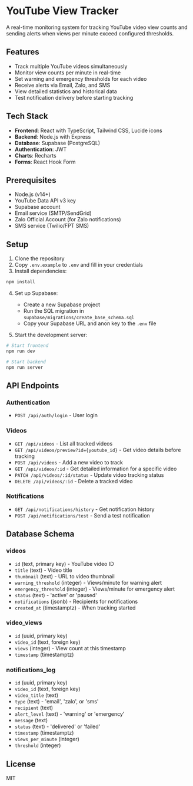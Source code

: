 # YouTube View Tracker

A real-time monitoring system for tracking YouTube video view counts and sending alerts when views per minute exceed configured thresholds.

## Features

- Track multiple YouTube videos simultaneously
- Monitor view counts per minute in real-time
- Set warning and emergency thresholds for each video
- Receive alerts via Email, Zalo, and SMS
- View detailed statistics and historical data
- Test notification delivery before starting tracking

## Tech Stack

- **Frontend**: React with TypeScript, Tailwind CSS, Lucide icons
- **Backend**: Node.js with Express
- **Database**: Supabase (PostgreSQL)
- **Authentication**: JWT
- **Charts**: Recharts
- **Forms**: React Hook Form

## Prerequisites

- Node.js (v14+)
- YouTube Data API v3 key
- Supabase account
- Email service (SMTP/SendGrid)
- Zalo Official Account (for Zalo notifications)
- SMS service (Twilio/FPT SMS)

## Setup

1. Clone the repository
2. Copy `.env.example` to `.env` and fill in your credentials
3. Install dependencies:

```bash
npm install
```

4. Set up Supabase:
   - Create a new Supabase project
   - Run the SQL migration in `supabase/migrations/create_base_schema.sql`
   - Copy your Supabase URL and anon key to the `.env` file

5. Start the development server:

```bash
# Start frontend
npm run dev

# Start backend
npm run server
```

## API Endpoints

### Authentication
- `POST /api/auth/login` - User login

### Videos
- `GET /api/videos` - List all tracked videos
- `GET /api/videos/preview?id={youtube_id}` - Get video details before tracking
- `POST /api/videos` - Add a new video to track
- `GET /api/videos/:id` - Get detailed information for a specific video
- `PATCH /api/videos/:id/status` - Update video tracking status
- `DELETE /api/videos/:id` - Delete a tracked video

### Notifications
- `GET /api/notifications/history` - Get notification history
- `POST /api/notifications/test` - Send a test notification

## Database Schema

### videos
- `id` (text, primary key) - YouTube video ID
- `title` (text) - Video title
- `thumbnail` (text) - URL to video thumbnail
- `warning_threshold` (integer) - Views/minute for warning alert
- `emergency_threshold` (integer) - Views/minute for emergency alert
- `status` (text) - 'active' or 'paused'
- `notifications` (jsonb) - Recipients for notifications
- `created_at` (timestamptz) - When tracking started

### video_views
- `id` (uuid, primary key)
- `video_id` (text, foreign key)
- `views` (integer) - View count at this timestamp
- `timestamp` (timestamptz)

### notifications_log
- `id` (uuid, primary key)
- `video_id` (text, foreign key)
- `video_title` (text)
- `type` (text) - 'email', 'zalo', or 'sms'
- `recipient` (text)
- `alert_level` (text) - 'warning' or 'emergency'
- `message` (text)
- `status` (text) - 'delivered' or 'failed'
- `timestamp` (timestamptz)
- `views_per_minute` (integer)
- `threshold` (integer)

## License

MIT
